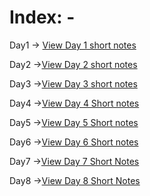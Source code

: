 # Index: -

Day1 -> [View Day 1 short notes](day1/readme.md)

Day2 ->[View Day 2 short notes](day2/readme.md)

Day3 ->[View Day 3 short notes](day3/readme.md)

Day4 ->[View Day 4 Short notes](day4/readme.md)

Day5 ->[View Day 5 Short notes](day5/readme.md)

Day6 ->[View Day 6 Short notes](day6/readme.md)

Day7 ->[View Day 7 Short Notes](day7/readme.md)

Day8 ->[View Day 8 Short Notes](day8/readme.md)
